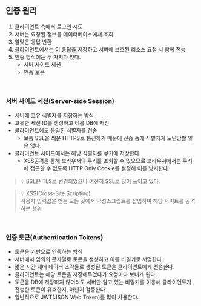 ## 인증 원리

1. 클라이언트 측에서 로그인 시도
2. 서버는 요청된 정보를 데이터베이스에서 조회
3. 알맞은 응답 반환
4. 클라이언트에서는 이 응답을 저장하고 서버에 보호된 리소스 요청 시 함께 전송
5. 인증 방식에는 두 가지가 있다.
   - 서버 사이드 세션
   - 인증 토큰

<br/>

### 서버 사이드 세션(Server-side Session)

- 서버에 고유 식별자를 저장하는 방식
- 고유한 세션 ID를 생성하고 이를 DB에 저장
- 클라이언트에도 동일한 식별자를 전송
  - 보통 SSL을 씌운 HTTPS로 통신하기 때문에 전송 중에 식별자가 도난당할 일은 없다.
- 클라이언트 사이드에서는 해당 식별자를 쿠키에 저장한다.
  - XSS공격을 통해 브라우저의 쿠키를 조회할 수 있으므로 브라우저에서는 쿠키에 접근할 수 없도록 HTTP Only Cookie를 설정해 이를 방지한다.

> 💡 SSL은 TLS로 변경되었으나 여전히 SSL로 많이 쓰이고 있다.

> 💡 XSS(Cross-Site Scripting)  
> 사용자 입력값을 받는 모든 곳에서 악성스크립트를 삽입하여 해당 사이트를 공격하는 행위

<br/>

### 인증 토큰(Authentication Tokens)

- 토큰을 기반으로 인증하는 방식
- 서버에서 임의의 문자열로 토큰을 생성하고 이를 비밀키로 서명한다.
- 짧은 시간 내에 데이터 조각들로 생성된 토큰을 클라이언트에게 전송한다.
- 클라이언트는 해당 토큰을 저장해두었다가 요청마다 보내게 된다.
- 토큰을 DB에 저장하지 않더라도 서버만 알고 있는 비밀키를 이용해 클라이언트가 전송한 토큰이 유효한지, 아닌지 검증한다.
- 일반적으로 JWT(JSON Web Token)를 많이 사용한다.
